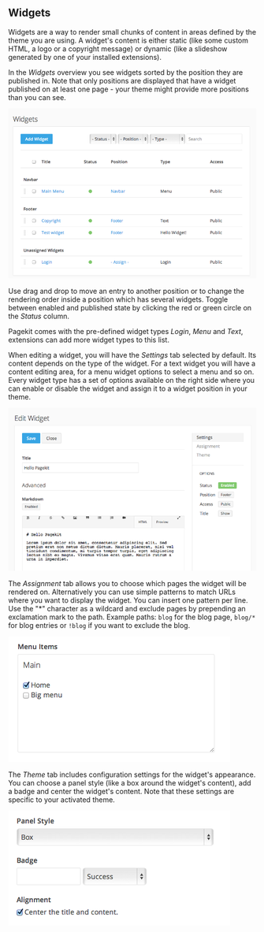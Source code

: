 ## Widgets

Widgets are a way to render small chunks of content in areas defined by the theme you are using. A widget's content is either static (like some custom HTML, a logo or a copyright message) or dynamic (like a slideshow generated by one of your installed extensions).

In the *Widgets* overview you see widgets sorted by the position they are published in. Note that only positions are displayed that have a widget published on at least one page - your theme might provide more positions than you can see.

![widgets overview](images/widgets-overview.png)

Use drag and drop to move an entry to another position or to change the rendering order inside a position which has several widgets. Toggle between enabled and published state by clicking the red or green circle on the *Status* column.

Pagekit comes with the pre-defined widget types *Login*, *Menu* and *Text*, extensions can add more widget types to this list.

When editing a widget, you will have the *Settings* tab selected by default. Its content depends on the type of the widget. For a text widget you will have a content editing area, for a menu widget options to select a menu and so on.
Every widget type has a set of options available on the right side where you can enable or disable the widget and assign it to a widget position in your theme.

![Edit a widget](images/widgets-edit.png)

The *Assignment* tab allows you to choose which pages the widget will be rendered on. Alternatively you can use simple patterns to match URLs where you want to display the widget. You can insert one pattern per line. Use the "\*" character as a wildcard and exclude pages by prepending an exclamation mark to the path. Example paths: `blog` for the blog page, `blog/*` for blog entries or `!blog` if you want to exclude the blog.

![Widget menu assignment](images/widgets-assignment.png)

The *Theme* tab includes configuration settings for the widget's appearance. You can choose a panel style (like a box around the widget's content), add a badge and center the widget's content. Note that these settings are specific to your activated theme.

![Widget theme settings](images/widgets-theme.png)
